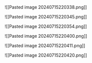 


![[Pasted image 20240715220338.png]]

![[Pasted image 20240715220345.png]]


![[Pasted image 20240715220354.png]]

![[Pasted image 20240715220400.png]]


![[Pasted image 20240715220411.png]]



![[Pasted image 20240715220420.png]]